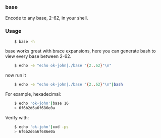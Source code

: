 ### base

Encode to any base, 2-62, in your shell.


### Usage

```bash
    $ base -h
```

base works great with brace expansions, here you can
generate bash to view every base between 2-62.

```bash
    $ echo -e "echo ok-john|./base "{2..62}"\n"
```

now run it

```bash
    $ echo -e "echo ok-john|./base "{2..62}"\n"|bash
```

For example, hexadecimal:

```bash
    $ echo 'ok-john'|base 16
    > 6f6b2d6a6f686e0a
```

Verify with:

```bash
    $ echo 'ok-john'|xxd -ps
    > 6f6b2d6a6f686e0a
```

